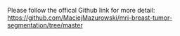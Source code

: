 Please follow the offical Github link for more detail:
https://github.com/MaciejMazurowski/mri-breast-tumor-segmentation/tree/master
